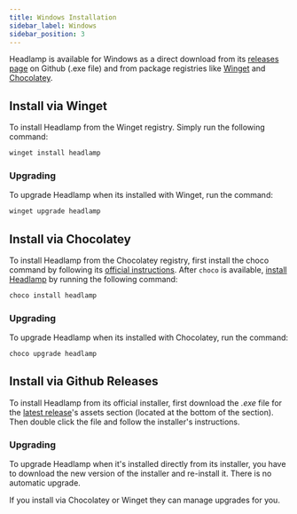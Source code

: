 ```yaml
---
title: Windows Installation
sidebar_label: Windows
sidebar_position: 3
---
```


Headlamp is available for Windows as a direct download from its [releases page](https://github.com/headlamp-k8s/headlamp/releases) on Github (.exe file) and from package registries
like [Winget](https://learn.microsoft.com/en-us/windows/package-manager/winget/) and [Chocolatey](https://chocolatey.org/).

## Install via Winget

To install Headlamp from the Winget registry. Simply run the following command:

```powershell
winget install headlamp
```

### Upgrading

To upgrade Headlamp when its installed with Winget, run the command:

```powershell
winget upgrade headlamp
```

## Install via Chocolatey

To install Headlamp from the Chocolatey registry, first install the choco command by following
its [official instructions](https://chocolatey.org/install#generic).
After `choco` is available, [install Headlamp](https://community.chocolatey.org/packages/headlamp#install) by running the following command:

```powershell
choco install headlamp
```

### Upgrading

To upgrade Headlamp when its installed with Chocolatey, run the command:

```powershell
choco upgrade headlamp
```

## Install via Github Releases

To install Headlamp from its official installer, first download the _.exe_ file for the [latest release](https://github.com/headlamp-k8s/headlamp/releases/latest)'s assets section (located at the bottom of the section). Then double click the file and follow the installer's instructions.

### Upgrading

To upgrade Headlamp when it's installed directly from its installer, you have to
download the new version of the installer and re-install it. There is no automatic upgrade.

If you install via Chocolatey or Winget they can manage upgrades for you.
